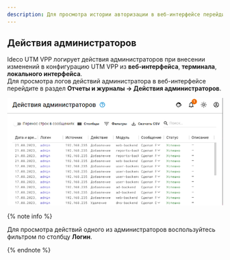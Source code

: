 ```yaml
---
description: Для просмотра истории авторизации в веб-интерфейсе перейдите в раздел Отчеты и журналы -> Действия администраторов.
---
```

## Действия администраторов

Ideco UTM VPP логирует действия администраторов при внесении изменений в конфигурацию UTM VPP из **веб-интерфейса**, **терминала**, **локального интерфейса**.\
Для просмотра логов действий администратора в веб-интерфейсе перейдите в раздел **Отчеты и журналы -> Действия администраторов**.

![](../../../_images/log2.png)

{% note info %}

Для просмотра действий одного из администраторов воспользуйтесь фильтром по столбцу **Логин**.

{% endnote %}

